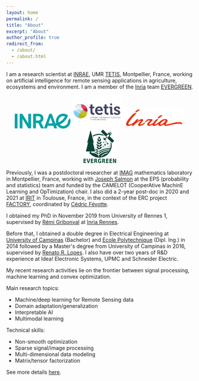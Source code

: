 ```yaml
---
layout: home
permalink: /
title: "About"
excerpt: "About"
author_profile: true
redirect_from: 
  - /about/
  - /about.html
---
```


I am a research scientist at [INRAE](https://www.inrae.fr/), UMR [TETIS](https://www.umr-tetis.fr/index.php/fr/), Montpellier, France, working on artificial intelligence for remote sensing applications in agriculture, ecosystems and environment. I am a member of the [Inria](https://inria.fr/fr) team [EVERGREEN](https://team.inria.fr/evergreen/).

<center>
<p float="middle">
  <img src="/images/logos/inrae.png" width="150" />
  <img src="/images/logos/tetis.png" width="135" /> 
  <img src="/images/logos/inria.png" width="165" />
  <img src="/images/logos/evergreen.png" width="90" /> 
</p>
</center>
 
Previously, I was a postdoctoral researcher at [IMAG](https://imag.edu.umontpellier.fr/) mathematics laboratory in Montpellier, France, working with [Joseph Salmon](http://josephsalmon.eu/) at the EPS (probability and statistics) team and funded by the CAMELOT (CooperAtive MachinE Learning and OpTimization) chair.
I also did a 2-year post-doc in 2020 and 2021 at [IRIT](https://www.irit.fr/) in Toulouse, France, in the context of the ERC project [FACTORY](http://projectfactory.irit.fr/),
coordinated by [Cédric Févotte](https://www.irit.fr/~Cedric.Fevotte/).

I obtained my PhD in November 2019 from University of Rennes 1, supervised by [Rémi Gribonval](https://people.irisa.fr/Remi.Gribonval/) at [Inria Rennes](https://www.inria.fr/fr/centre-inria-rennes-bretagne-atlantique). 

Before that, I obtained a double degree in Electrical Engineering at [University of Campinas](https://www.fee.unicamp.br/?language=en) (Bachelor) and [Ecole Polytechnique](https://www.polytechnique.edu/) (Dipl. Ing.) in 2014 followed by a Master's degree from University of Campinas in 2016, supervised by [Renato R. Lopes](https://www.decom.fee.unicamp.br/~rlopes/). I also have over two years of R&D experience at Idea! Electronic Systems, UPMC and Schneider Electric. 

My recent research activities lie on the frontier between signal processing, machine learning and convex optimization.


Main research topics:
- Machine/deep learning for Remote Sensing data
- Domain adaptation/generalization
- Interpretable AI
- Multimodal learning

Technical skills:
- Non-smooth optimization
- Sparse signal/image processing
- Multi-dimensional data modeling
- Matrix/tensor factorization

See more details [here](/portfolio/).

